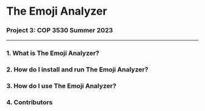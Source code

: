 # The Emoji Analyzer
### Project 3: COP 3530 Summer 2023

--- 

### 1. What is The Emoji Analyzer?

### 2. How do I install and run The Emoji Analyzer?

### 3. How do I use The Emoji Analyzer?

### 4. Contributors





